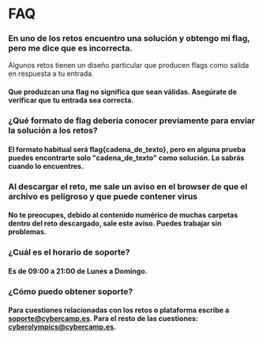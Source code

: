 
# FAQ

### En uno de los retos encuentro una solución y obtengo mi flag, pero me dice que es incorrecta.
Algunos retos tienen un diseño particular que producen flags como salida en respuesta a tu entrada.

#### Que produzcan una flag no significa que sean válidas. Asegúrate de verificar que tu entrada sea correcta.

### ¿Qué formato de flag debería conocer previamente para enviar la solución a los retos?
#### El formato habitual será flag{cadena_de_texto}, pero en alguna prueba puedes encontrarte solo "cadena_de_texto" como solución. Lo sabrás cuando lo encuentres.

### Al descargar el reto, me sale un aviso en el browser de que el archivo es peligroso y que puede contener virus

#### No te preocupes, debido al contenido numérico de muchas carpetas dentro del reto descargado, sale este aviso. Puedes trabajar sin problemas.

### ¿Cuál es el horario de soporte?
#### Es de 09:00 a 21:00 de Lunes a Domingo.

### ¿Cómo puedo obtener soporte?
#### Para cuestiones relacionadas con los retos o plataforma escribe a soporte@cybercamp.es. Para el resto de las cuestiones: cyberolympics@cybercamp.es.
